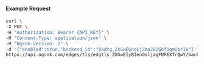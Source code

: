 <!-- Code generated for API Clients. DO NOT EDIT. -->

#### Example Request

```bash
curl \
-X PUT \
-H "Authorization: Bearer {API_KEY}" \
-H "Content-Type: application/json" \
-H "Ngrok-Version: 2" \
-d '{"enabled":true,"backend_id":"bkdtg_2XGwEGnoLjZma2R2Gbf1qmQbrIB"}' \
https://api.ngrok.com/edges/tls/edgtls_2XGwEIyBIenOsljagFNREXTrQwY/backend
```

